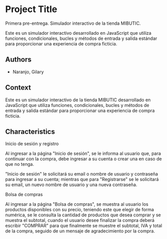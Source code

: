 
# Project Title

Primera pre-entrega.
Simulador interactivo de la tienda MIBUTIC.

Este es un simulador interactivo desarrollado en JavaScript que utiliza funciones, condicionales, bucles y métodos de entrada y salida estándar para proporcionar una experiencia de compra ficticia. 


## Authors

- Naranjo, Gilary


## Context

Este es un simulador interactivo de la tienda MIBUTIC desarrollado en JavaScript que utiliza funciones, condicionales, bucles y métodos de entrada y salida estándar para proporcionar una experiencia de compra ficticia. 

## Characteristics

Inicio de sesión y registro

Al ingresar a la página "Inicio de sesión", se le informa al usuario que, para continuar con la compra, debe ingresar a su cuenta o crear una en caso de que no tenga. 

"Inicio de sesión" le solicitará su email o nombre de usuario y contraseña para ingresar a su cuenta; mientras que para "Registrarse" se le solicitará su email, un nuevo nombre de usuario y una nueva contraseña.


Bolsa de compras

Al ingresar a la página "Bolsa de compras", se muestra al usuario los productos disponibles con su precio, teniendo este que elegir de forma numérica, se le consulta la cantidad de productos que desea comprar y se muestra el subtotal, cuando el usuario desee finalizar la compra deberá escribir "COMPRAR" para que finalmente se muestre el subtotal, IVA y total de la compra, seguido de un mensaje de agradecimiento por la compra.